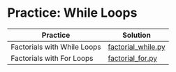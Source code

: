 # Practice: While Loops

| Practice | Solution |
| --- | --- |
| Factorials with While Loops | [factorial_while.py](https://github.com/andreyyohanes/Udacity-Introduction-to-Python-Programming/blob/main/03%20Control%20Flow/07%20Practice%20While%20Loops/factorial_while.py) |
| Factorials with For Loops | [factorial_for.py](https://github.com/andreyyohanes/Udacity-Introduction-to-Python-Programming/blob/main/03%20Control%20Flow/07%20Practice%20While%20Loops/factorial_for.py) |
